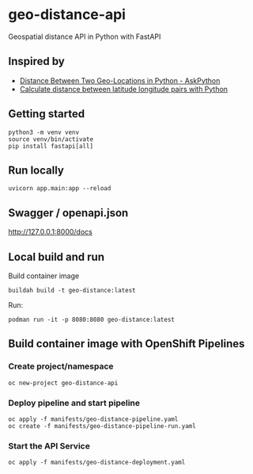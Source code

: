# geo-distance-api
Geospatial distance API in Python with FastAPI


## Inspired by 
- [Distance Between Two Geo-Locations in Python - AskPython](https://www.askpython.com/python/examples/find-distance-between-two-geo-locations)
- [Calculate distance between latitude longitude pairs with Python](https://gist.github.com/rochacbruno/2883505)


## Getting started
```
python3 -m venv venv
source venv/bin/activate
pip install fastapi[all]
```

## Run locally
```
uvicorn app.main:app --reload
```

## Swagger / openapi.json

http://127.0.0.1:8000/docs


## Local build and run

Build container image
```
buildah build -t geo-distance:latest
```

Run:
```
podman run -it -p 8080:8080 geo-distance:latest
```

## Build container image with OpenShift Pipelines

### Create project/namespace
```
oc new-project geo-distance-api
```

### Deploy pipeline and start pipeline
```
oc apply -f manifests/geo-distance-pipeline.yaml
oc create -f manifests/geo-distance-pipeline-run.yaml
```

### Start the API Service
```
oc apply -f manifests/geo-distance-deployment.yaml
```
